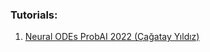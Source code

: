 ### Tutorials:
1. [Neural ODEs ProbAI 2022 (Çağatay Yıldız)](https://cagatayyildiz.github.io/notes/node/)
